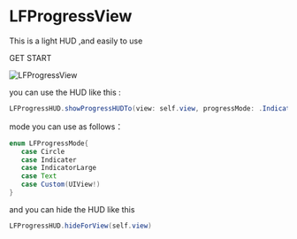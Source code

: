 # LFProgressView

This is a light HUD ,and easily to use

GET START

 ![LFProgressView](/Users/xielibin/Desktop/demo/LFProgressView/Snip20160608_21.png)
 
<!--![LFProgressView](http://github.com/mlf2020/LFProgressView/raw/master/LFProgressView/Snip20160608_21.png)
![LFProgressView](http://github.com/mlf2020/LFProgressView/raw/master/LFProgressView/snapshot/Snip20160608_22.png)-->
 
 you can use the HUD like this :
 
```java 
LFProgressHUD.showProgressHUDTo(view: self.view, progressMode: .Indicater) 
```
mode you can use as follows：
 
 ```java 
 enum LFProgressMode{
    case Circle
    case Indicater
    case IndicatorLarge
    case Text
    case Custom(UIView!)
}
```

and you can hide the HUD like this 

```java
LFProgressHUD.hideForView(self.view)
```


